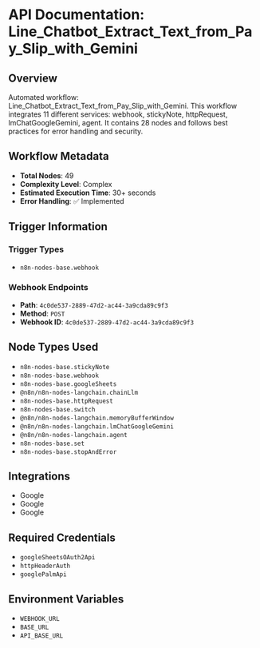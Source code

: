# API Documentation: Line_Chatbot_Extract_Text_from_Pay_Slip_with_Gemini

## Overview
Automated workflow: Line_Chatbot_Extract_Text_from_Pay_Slip_with_Gemini. This workflow integrates 11 different services: webhook, stickyNote, httpRequest, lmChatGoogleGemini, agent. It contains 28 nodes and follows best practices for error handling and security.

## Workflow Metadata
- **Total Nodes**: 49
- **Complexity Level**: Complex
- **Estimated Execution Time**: 30+ seconds
- **Error Handling**: ✅ Implemented

## Trigger Information
### Trigger Types
- `n8n-nodes-base.webhook`

### Webhook Endpoints
- **Path**: `4c0de537-2889-47d2-ac44-3a9cda89c9f3`
- **Method**: `POST`
- **Webhook ID**: `4c0de537-2889-47d2-ac44-3a9cda89c9f3`


## Node Types Used
- `n8n-nodes-base.stickyNote`
- `n8n-nodes-base.webhook`
- `n8n-nodes-base.googleSheets`
- `@n8n/n8n-nodes-langchain.chainLlm`
- `n8n-nodes-base.httpRequest`
- `n8n-nodes-base.switch`
- `@n8n/n8n-nodes-langchain.memoryBufferWindow`
- `@n8n/n8n-nodes-langchain.lmChatGoogleGemini`
- `@n8n/n8n-nodes-langchain.agent`
- `n8n-nodes-base.set`
- `n8n-nodes-base.stopAndError`

## Integrations
- Google
- Google
- Google

## Required Credentials
- `googleSheetsOAuth2Api`
- `httpHeaderAuth`
- `googlePalmApi`

## Environment Variables
- `WEBHOOK_URL`
- `BASE_URL`
- `API_BASE_URL`
